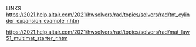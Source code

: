 LINKS
https://2021.help.altair.com/2021/hwsolvers/rad/topics/solvers/rad/tnt_cylinder_expansion_example_r.htm



https://2021.help.altair.com/2021/hwsolvers/rad/topics/solvers/rad/mat_law51_multimat_starter_r.htm
